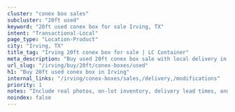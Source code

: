 ```yaml
---
cluster: "conex box sales"
subcluster: "20ft used"
keyword: "20ft used conex box for sale Irving, TX"
intent: "Transactional-Local"
page_type: "Location-Product"
city: "Irving, TX"
title_tag: "Irving 20ft conex box for sale | LC Container"
meta_description: "Buy used 20ft conex box sale with local delivery in Irving, TX. LC Container — local Since 2003. Request a fast quote today."
url_slug: "/irving/buy/20ft/conex-boxes/used"
h1: "Buy 20ft used conex box in Irving"
internal_links: "/irving/conex-boxes/sales,/delivery,/modifications"
priority: 1
notes: "Include real photos, on-lot inventory, delivery lead times, and financing info."
noindex: false
---
```


<!-- TODO: Add unique city/inventory copy, images, and internal links here. -->
